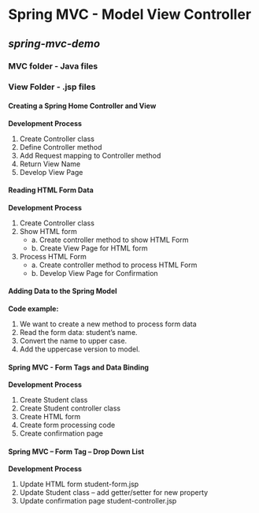 # Spring MVC - Model View Controller
## *spring-mvc-demo*

### MVC folder - Java files
### View Folder - .jsp files

#### Creating a Spring Home Controller and View 

**Development Process**
1.	Create Controller class
2.	Define Controller method
3.	Add Request mapping to Controller method
4.	Return View Name
5.	Develop View Page

#### Reading HTML Form Data 

**Development Process**
1.	Create Controller class
2.	Show HTML form
	- a. Create controller method to show HTML Form
	- b. Create View Page for HTML form
3.	Process HTML Form
	- a. Create controller method to process HTML Form
	- b. Develop View Page for Confirmation

#### Adding Data to the Spring Model
**Code example:**
1.	We want to create a new method to process form data
2.	Read the form data: student’s name.
3.	Convert the name to upper case.
4.	Add the uppercase version to model.


#### Spring MVC - Form Tags and Data Binding
**Development Process**
1.	Create Student class
2.	Create Student controller class
3.	Create HTML form
4.	Create form processing code
5.	Create confirmation page

#### Spring MVC – Form Tag – Drop Down List
**Development Process**
1.	Update HTML form student-form.jsp
2.	Update Student class – add getter/setter for new property
3.	Update confirmation page student-controller.jsp


